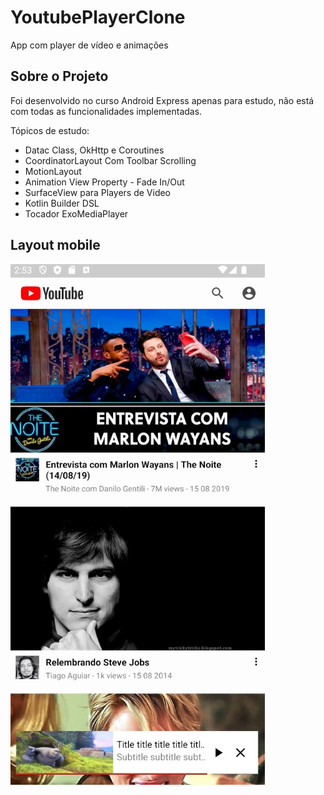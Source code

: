 # YoutubePlayerClone
App com player de vídeo e animações

## Sobre o Projeto

Foi desenvolvido no curso Android Express apenas para estudo, não está com todas as funcionalidades implementadas.

Tópicos de estudo:
- Datac Class, OkHttp e Coroutines
- CoordinatorLayout Com Toolbar Scrolling
- MotionLayout 
- Animation View Property - Fade In/Out
- SurfaceView para Players de Video
- Kotlin Builder DSL
- Tocador ExoMediaPlayer 

## Layout mobile

![layoutmobile1](https://github.com/geisyanne/YoutubeClone/blob/main/for_readme.jpg)

